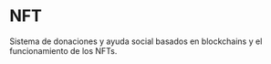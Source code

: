 # NFT
Sistema de donaciones y ayuda social basados en blockchains y el funcionamiento de los NFTs. 
